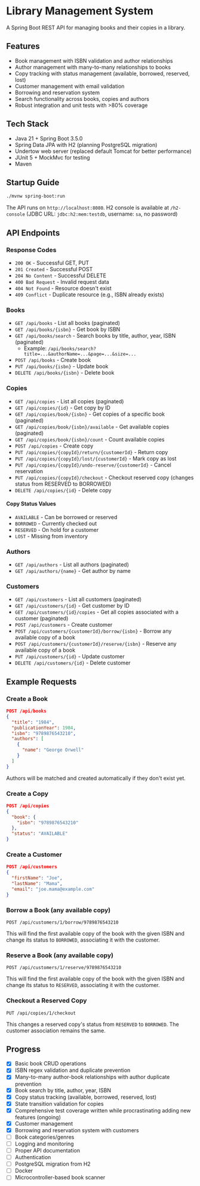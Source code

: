 # Library Management System

A Spring Boot REST API for managing books and their copies in a library.

## Features

- Book management with ISBN validation and author relationships
- Author management with many-to-many relationships to books
- Copy tracking with status management (available, borrowed, reserved, lost)
- Customer management with email validation
- Borrowing and reservation system
- Search functionality across books, copies and authors
- Robust integration and unit tests with >80% coverage

## Tech Stack

- Java 21 + Spring Boot 3.5.0
- Spring Data JPA with H2 (planning PostgreSQL migration)
- Undertow web server (replaced default Tomcat for better performance)
- JUnit 5 + MockMvc for testing
- Maven

## Startup Guide

```bash
./mvnw spring-boot:run
```

The API runs on `http://localhost:8080`. H2 console is available at `/h2-console` (JDBC URL: `jdbc:h2:mem:testdb`,
username: `sa`, no password)

## API Endpoints

### Response Codes

- `200 OK` - Successful GET, PUT
- `201 Created` - Successful POST
- `204 No Content` - Successful DELETE
- `400 Bad Request` - Invalid request data
- `404 Not Found` - Resource doesn't exist
- `409 Conflict` - Duplicate resource (e.g., ISBN already exists)

### Books

- `GET /api/books` - List all books (paginated)
- `GET /api/books/{isbn}` - Get book by ISBN
- `GET /api/books/search` - Search books by title, author, year, ISBN (paginated)
    - Example: `/api/books/search?title=...&authorName=...&page=...&size=...`
- `POST /api/books` - Create book
- `PUT /api/books/{isbn}` - Update book
- `DELETE /api/books/{isbn}` - Delete book

### Copies

- `GET /api/copies` - List all copies (paginated)
- `GET /api/copies/{id}` - Get copy by ID
- `GET /api/copies/book/{isbn}` - Get copies of a specific book (paginated)
- `GET /api/copies/book/{isbn}/available` - Get available copies (paginated)
- `GET /api/copies/book/{isbn}/count` - Count available copies
- `POST /api/copies` - Create copy
- `PUT /api/copies/{copyId}/return/{customerId}` - Return copy
- `PUT /api/copies/{copyId}/lost/{customerId}` - Mark copy as lost
- `PUT /api/copies/{copyId}/undo-reserve/{customerId}` - Cancel reservation
- `PUT /api/copies/{copyId}/checkout` - Checkout reserved copy (changes status from RESERVED to BORROWED)
- `DELETE /api/copies/{id}` - Delete copy

#### Copy Status Values

- `AVAILABLE` - Can be borrowed or reserved
- `BORROWED` - Currently checked out
- `RESERVED` - On hold for a customer
- `LOST` - Missing from inventory

### Authors

- `GET /api/authors` - List all authors (paginated)
- `GET /api/authors/{name}` - Get author by name

### Customers

- `GET /api/customers` - List all customers (paginated)
- `GET /api/customers/{id}` - Get customer by ID
- `GET /api/customers/{id}/copies` - Get all copies associated with a customer (paginated)
- `POST /api/customers` - Create customer
- `POST /api/customers/{customerId}/borrow/{isbn}` - Borrow any available copy of a book
- `POST /api/customers/{customerId}/reserve/{isbn}` - Reserve any available copy of a book
- `PUT /api/customers/{id}` - Update customer
- `DELETE /api/customers/{id}` - Delete customer

## Example Requests

### Create a Book

```json
POST /api/books
{
  "title": "1984",
  "publicationYear": 1984,
  "isbn": "9789876543210",
  "authors": [
    {
      "name": "George Orwell"
    }
  ]
}
```

Authors will be matched and created automatically if they don't exist yet.

### Create a Copy

```json
POST /api/copies
{
  "book": {
    "isbn": "9789876543210"
  },
  "status": "AVAILABLE"
}
```

### Create a Customer

```json
POST /api/customers
{
  "firstName": "Joe",
  "lastName": "Mama", 
  "email": "joe.mama@example.com"
}
```

### Borrow a Book (any available copy)

```
POST /api/customers/1/borrow/9789876543210
```

This will find the first available copy of the book with the given ISBN and change its status to `BORROWED`, associating it with the customer.

### Reserve a Book (any available copy)

```
POST /api/customers/1/reserve/9789876543210
```

This will find the first available copy of the book with the given ISBN and change its status to `RESERVED`, associating it with the customer.

### Checkout a Reserved Copy

```
PUT /api/copies/1/checkout
```

This changes a reserved copy's status from `RESERVED` to `BORROWED`. The customer association remains the same.

## Progress

- [x] Basic book CRUD operations
- [x] ISBN regex validation and duplicate prevention
- [x] Many-to-many author-book relationships with author duplicate prevention
- [x] Book search by title, author, year, ISBN
- [x] Copy status tracking (available, borrowed, reserved, lost)
- [x] State transition validation for copies
- [x] Comprehensive test coverage written while procrastinating adding new features (ongoing)
- [x] Customer management
- [x] Borrowing and reservation system with customers
- [ ] Book categories/genres
- [ ] Logging and monitoring
- [ ] Proper API documentation
- [ ] Authentication
- [ ] PostgreSQL migration from H2
- [ ] Docker
- [ ] Microcontroller-based book scanner
